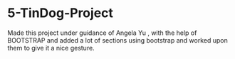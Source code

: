 # 5-TinDog-Project
Made this project under guidance of Angela Yu , with the help of BOOTSTRAP and added a lot of sections using bootstrap and worked upon them to give it a nice gesture.
